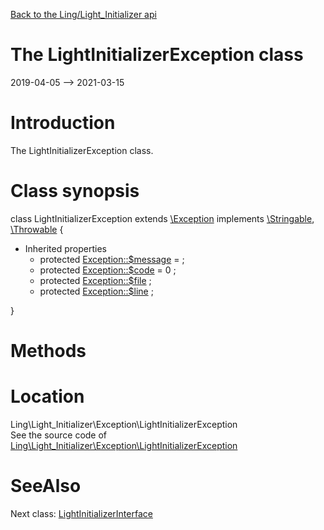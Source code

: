 [Back to the Ling/Light_Initializer api](https://github.com/lingtalfi/Light_Initializer/blob/master/doc/api/Ling/Light_Initializer.md)



The LightInitializerException class
================
2019-04-05 --> 2021-03-15






Introduction
============

The LightInitializerException class.



Class synopsis
==============


class <span class="pl-k">LightInitializerException</span> extends [\Exception](http://php.net/manual/en/class.exception.php) implements [\Stringable](https://wiki.php.net/rfc/stringable), [\Throwable](http://php.net/manual/en/class.throwable.php) {

- Inherited properties
    - protected  [Exception::$message](#property-message) =  ;
    - protected  [Exception::$code](#property-code) = 0 ;
    - protected  [Exception::$file](#property-file) ;
    - protected  [Exception::$line](#property-line) ;

}






Methods
==============






Location
=============
Ling\Light_Initializer\Exception\LightInitializerException<br>
See the source code of [Ling\Light_Initializer\Exception\LightInitializerException](https://github.com/lingtalfi/Light_Initializer/blob/master/Exception/LightInitializerException.php)



SeeAlso
==============
Next class: [LightInitializerInterface](https://github.com/lingtalfi/Light_Initializer/blob/master/doc/api/Ling/Light_Initializer/Initializer/LightInitializerInterface.md)<br>
